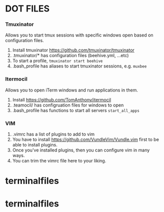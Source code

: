 # DOT FILES

### Tmuxinator

Allows you to start tmux sessions with specific windows open based on configuration files.

1. Install tmuxinator https://github.com/tmuxinator/tmuxinator
2. .tmuxinator/* has configuration files (beehive.yml, ...etc)
3. To start a profile, `tmuxinator start beehive`
4. .bash_profile has aliases to start tmuxinator sessions, e.g. `muxbee`



### Itermocil

Allows you to open iTerm windows and run applications in them.

1. Install https://github.com/TomAnthony/itermocil
2. .teamocil/ has configruation files for windows to open
3. .bash_profile has functions to start all servers `start_all_apps`

### VIM

1. .vimrc has a list of plugins to add to vim
2. You have to install https://github.com/VundleVim/Vundle.vim first to be able to install plugins.
3. Once you've installed plugins, then you can configure vim in many ways.
4. You can trim the vimrc file here to your liking.

# terminalfiles
# terminalfiles
